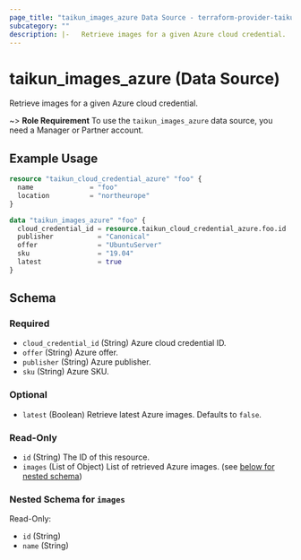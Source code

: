 ```yaml
---
page_title: "taikun_images_azure Data Source - terraform-provider-taikun"
subcategory: ""
description: |-   Retrieve images for a given Azure cloud credential.
---
```


# taikun_images_azure (Data Source)

Retrieve images for a given Azure cloud credential.

~> **Role Requirement** To use the `taikun_images_azure` data source, you need a Manager or Partner account.

## Example Usage

```terraform
resource "taikun_cloud_credential_azure" "foo" {
  name              = "foo"
  location          = "northeurope"
}

data "taikun_images_azure" "foo" {
  cloud_credential_id = resource.taikun_cloud_credential_azure.foo.id
  publisher           = "Canonical"
  offer               = "UbuntuServer"
  sku                 = "19.04"
  latest              = true
}
```

<!-- schema generated by tfplugindocs -->
## Schema

### Required

- `cloud_credential_id` (String) Azure cloud credential ID.
- `offer` (String) Azure offer.
- `publisher` (String) Azure publisher.
- `sku` (String) Azure SKU.

### Optional

- `latest` (Boolean) Retrieve latest Azure images. Defaults to `false`.

### Read-Only

- `id` (String) The ID of this resource.
- `images` (List of Object) List of retrieved Azure images. (see [below for nested schema](#nestedatt--images))

<a id="nestedatt--images"></a>
### Nested Schema for `images`

Read-Only:

- `id` (String)
- `name` (String)


